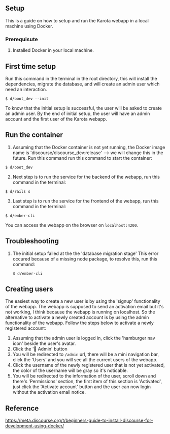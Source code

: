 ## Setup

This is a guide on how to setup and run the Karota webapp in a local machine using Docker.

### Prerequisute

1. Installed Docker in your local machine.

## First time setup
  
Run this command in the terminal in the root directory, this will install the dependencies, migrate the database, and will create an admin user which need an interaction.

```
$ d/boot_dev --init
```

To know that the initial setup is successful, the user will be asked to create an admin user. By the end of initial setup, the user will have an admin account
and the first user of the Karota webapp.

## Run the container

1. Assuming that the Docker container is not yet running, the Docker image name is 'discourse/discourse_dev:release' --> we will change this in the future. Run this command run this command to start the container:

```
$ d/boot_dev
```

2. Next step is to run the service for the backend of the webapp, run this command in the terminal:

```
$ d/rails s
```

3. Last step is to run the service for the frontend of the webapp, run this command in the terminal:

```
$ d/ember-cli
```

You can access the webapp on the browser on `localhost:4200`.


## Troubleshooting

1. The initial setup failed at the the 'database migration stage'
	This error occured because of a missing node package, to resolve this, run this command:

	```
	$ d/ember-cli
	```

## Creating users

The easiest way to create a new user is by using the 'signup' functionality of the webapp. The webapp is supposed to send an activation email but it's not working, I think because the webapp is running on localhost. So the alternative to activate a newly created account is by using the admin functionality of the webapp. Follow the steps below to activate a newly registered account:

1. Assuming that the admin user is logged in, click the 'hamburger nav icon' beside the user's avatar.
2. Click the '&#128295; Admin' button
3. You will be redirected to `/admin` url, there will be a mini navigation bar, click the 'Users' and you will see all the current users of the webapp.
4. Click the username of the newly registered user that is not yet activated, the color of the username will be gray so it's noticable.
5. You will be redirected to the information of the user, scroll down and there's 'Permissions' section, the first item of this section is 'Activated', just click the 'Activate account' button and the user can now login without the activation email notice.

## Reference

https://meta.discourse.org/t/beginners-guide-to-install-discourse-for-development-using-docker/